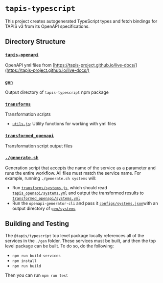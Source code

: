 # `tapis-typescript`

This project creates autogenerated TypeScript types and fetch bindings for TAPIS v3 from its OpenAPI specifications.

## Directory Structure

### [`tapis-openapi`](./tapis-openapi)

OpenAPI yml files from [https://tapis-project.github.io/live-docs/](https://tapis-project.github.io/live-docs/)

### [`gen`](./gen)

Output directory of `tapis-typescript` npm package

### [`transforms`](./transforms)

Transformation scripts

- [`utils.js`](./transforms/utils.js): Utility functions for working with yml files

### [`transformed_openapi`](./transformed_openapi)

Transformation script output files

### [`./generate.sh`](./generate.sh)

Generation script that accepts the name of the service as a parameter and runs the entire workflow. All files must match the service name. For example, running `./generate.sh systems` will:

- Run [`transforms/systems.js`](./transforms/systems.js), which should read [`tapis_openapi/systems.yml`](./tapis_openapi/systems.yml) and output the transformed results to [`transformed_openapi/systems.yml`](./transformed_openapi/systems.yml)
- Run the `openapi-generator-cli` and pass it [`configs/systems.json`](./configs/systems.json)with an output directory of [`gen/systems`](./gen/systems)

## Building and Testing

The `@tapis/typescript` top level package locally references all of the services in the `./gen` folder. These services must be built, and then the top level package can be built. To do so, do the following:

- `npm run build-services`
- `npm install`
- `npm run build`

Then you can run `npm run test`